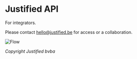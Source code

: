 # Justified API

For integrators.

Please contact hello@justified.be for access or a collaboration.

![Flow](https://justified.be/content/home/02-upload.svg)

_Copyright Justified bvba_
